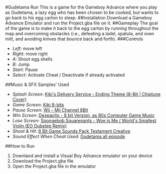 #Gudetama Run
This is a game for the Gameboy Advance where you play as Gudetama, a lazy egg who has been chosen to be cooked, but wants to go back to his egg carton to sleep.
##Installation
Download a Gameboy Advance Emulator and run the Project.gba file on it.
##Gameplay
The goal of the game is to make it back to the egg carton by running throughout the map and overcoming obstacles (i.e., defeating a ladel, spatula, and oven mitt, and avoiding knives that bounce back and forth).
###Controls
- *Left*: move left
- *Right*: move right
- *A*: Shoot egg shells
- *B*: Jump
- *Start*: Pause
- *Select*: Activate Cheat / Deactivate if already activated

##Music & SFX Samples' Used
- *Splash Screen*: [Kiki's Delivery Service - Ending Theme (8-Bit | Chiptune Cover)](https://www.youtube.com/watch?v=L50xlu87f4s)
- *Game Screen*: [Kiki 8-bits](https://www.youtube.com/watch?v=-z6F9ziUkM8)
- *Pause Screen*: [Wii - Mii Channel 8Bit](https://www.youtube.com/watch?v=kM2xyNAOb-k)
- *Win Screen*: [Despacito - 8 bit Version, as 80s Computer Game Music](https://www.youtube.com/watch?v=DEvwF5kwcpQ)
- *Lose Screen*: [Spongebob Squarepants - Woe is Me / World's Smallest Violin (EO Dubstep Remix)](https://www.youtube.com/watch?v=__kN0m6P-RY)
- *Shoot & Hit*: [8 Bit Game Sounds Pack Testament Creative](https://www.youtube.com/watch?v=E-8WHeEy9Co)
- *Sound Effect When Cheat Used*: [Gudetama all episode](https://www.youtube.com/watch?v=evSBBeb2T0k)

##How to Run
1. Downlaod and install a Visual Boy Advance emulator on your device
2. Download the Project.gba file
3. Open the Project.gba file in the emulator